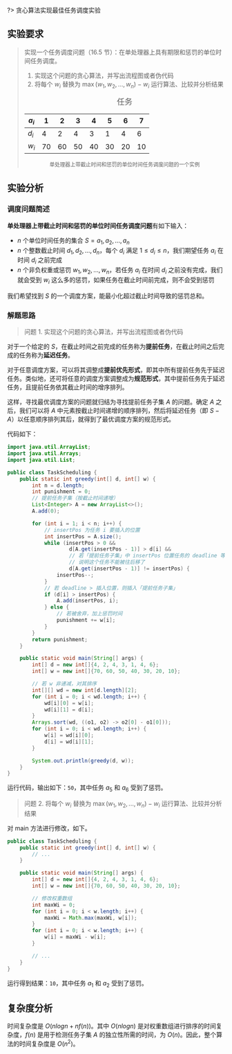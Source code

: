 ?> 贪心算法实现最佳任务调度实验

## 实验要求
 
> 实现一个任务调度问题（16.5 节）：在单处理器上具有期限和惩罚的单位时间任务调度。
> 
> 1. 实现这个问题的贪心算法，并写出流程图或者伪代码
> 2. 将每个 $w_i$ 替换为 $\max(w_1,w_2, ..., w_n) - w_i$ 运行算法、比较并分析结果
>
> <center>
> 
> <font size="4">任务</font>
> 
> | $a_i$ | 1   | 2   | 3   | 4   | 5   | 6   | 7   |
> | ----- | --- | --- | --- | --- | --- | --- | --- |
> | $d_i$ | 4   | 2   | 4   | 3   | 1   | 4   | 6   |
> | $w_i$ | 70  | 60  | 50  | 40  | 30  | 20  | 10  |
> 
> <span style="font-weight: 400;font-size: 12px">单处理器上带截止时间和惩罚的单位时间任务调度问题的一个实例</span>
> 
> </center>

## 实验分析

### 调度问题简述

**单处理器上带截止时间和惩罚的单位时间任务调度问题**有如下输入：

- $n$ 个单位时间任务的集合 $S = {a_1, a_2, ..., a_n}$
- $n$ 个整数截止时间 $d_1, d_2, ..., d_n$，每个 $d_i$ 满足 $1 \leq d_i \leq n$，我们期望任务 $a_i$ 在时间 $d_i$ 之前完成
- $n$ 个非负权重或惩罚 $w_1, w_2, ..., w_n$，若任务 $a_i$ 在时间 $d_i$ 之前没有完成，我们就会受到 $w_i$ 这么多的惩罚，如果任务在截止时间前完成，则不会受到惩罚

我们希望找到 $S$ 的一个调度方案，能最小化超过截止时间导致的惩罚总和。

### 解题思路

> 问题 1. 实现这个问题的贪心算法，并写出流程图或者伪代码

对于一个给定的 $S$，在截止时间之前完成的任务称为**提前任务**，在截止时间之后完成的任务称为**延迟任务**。

对于任意调度方案，可以将其调整成**提前优先形式**，即其中所有提前任务先于延迟任务。类似地，还可将任意的调度方案调整成为**规范形式**，其中提前任务先于延迟任务，且提前任务依其截止时间的增序排列。

这样，寻找最优调度方案的问题就归结为寻找提前任务子集 $A$ 的问题。确定 $A$ 之后，我们可以将 $A$ 中元素按截止时间递增的顺序排列，然后将延迟任务（即 $S - A$）以任意顺序排列其后，就得到了最优调度方案的规范形式。


代码如下：

```java
import java.util.ArrayList;
import java.util.Arrays;
import java.util.List;

public class TaskScheduling {
    public static int greedy(int[] d, int[] w) {
        int n = d.length;
        int punishment = 0;
        // 提前任务子集（按截止时间递增）
        List<Integer> A = new ArrayList<>();
        A.add(0);

        for (int i = 1; i < n; i++) {
            // insertPos 为任务 i 要插入的位置
            int insertPos = A.size();
            while (insertPos > 0 &&
                    d[A.get(insertPos - 1)] > d[i] &&
                    // 若「提前任务子集」中 insertPos 位置任务的 deadline 等于 insertPos，
                    // 说明这个任务不能被往后移了
                    d[A.get(insertPos - 1)] != insertPos) {
                insertPos--;
            }
            // 若 deadline > 插入位置，则插入「提前任务子集」
            if (d[i] > insertPos) {
                A.add(insertPos, i);
            } else {
                // 若被舍弃，加上惩罚时间
                punishment += w[i];
            }
        }
        return punishment;
    }

    public static void main(String[] args) {
        int[] d = new int[]{4, 2, 4, 3, 1, 4, 6};
        int[] w = new int[]{70, 60, 50, 40, 30, 20, 10};

        // 若 w 非递减，对其排序
        int[][] wd = new int[d.length][2];
        for (int i = 0; i < wd.length; i++) {
            wd[i][0] = w[i];
            wd[i][1] = d[i];
        }
        Arrays.sort(wd, ((o1, o2) -> o2[0] - o1[0]));
        for (int i = 0; i < wd.length; i++) {
            w[i] = wd[i][0];
            d[i] = wd[i][1];
        }

        System.out.println(greedy(d, w));
    }
}
```

运行代码，输出如下：`50`，其中任务 $a_5$ 和 $a_6$ 受到了惩罚。

> 问题 2. 将每个 $w_i$ 替换为 $\max(w_1,w_2, ..., w_n) - w_i$ 运行算法、比较并分析结果

对 main 方法进行修改，如下。

```java
public class TaskScheduling {
    public static int greedy(int[] d, int[] w) {
        // ...
    }

    public static void main(String[] args) {
        int[] d = new int[]{4, 2, 4, 3, 1, 4, 6};
        int[] w = new int[]{70, 60, 50, 40, 30, 20, 10};

        // 修改权重数组
        int maxWi = 0;
        for (int i = 0; i < w.length; i++) {
            maxWi = Math.max(maxWi, w[i]);
        }
        for (int i = 0; i < w.length; i++) {
            w[i] = maxWi - w[i];
        }

        // ...
    }
}
```

运行得到结果：`10`，其中任务 $a_1$ 和 $a_2$ 受到了惩罚。

## 复杂度分析

时间复杂度是 $O(nlogn + nf(n))$。其中 $O(nlogn)$ 是对权重数组进行排序的时间复杂度，$f(n)$ 是用于检测任务子集 $A$ 的独立性所需的时间，为 $O(n)$。因此，整个算法的时间复杂度是 $O(n^2)$。